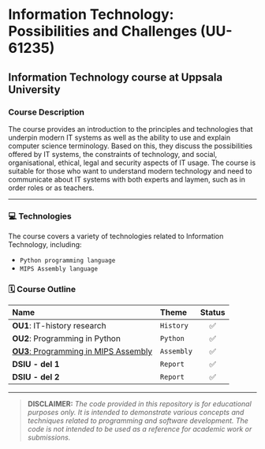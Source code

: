 # Information Technology: Possibilities and Challenges (UU-61235)

## Information Technology course at Uppsala University
### Course Description
The course provides an introduction to the principles and technologies that underpin modern IT systems as well as the ability to use and explain computer science terminology. Based on this, they discuss the possibilities offered by IT systems, the constraints of technology, and social, organisational, ethical, legal and security aspects of IT usage. The course is suitable for those who want to understand modern technology and need to communicate about IT systems with both experts and laymen, such as in order roles or as teachers.

---
### 💻 Technologies
The course covers a variety of technologies related to Information Technology, including:

* `Python programming language`
* `MIPS Assembly language`
### **🗓️ Course Outline**

| Name        | Theme                           | Status |
| :---------- | :------------------------------- | :----: |
| **OU1**: IT-history research  | `History`                        | ✅ |
| **OU2**: Programming in Python   | `Python`                            | ✅|
| [**OU3**: Programming in MIPS Assembly](https://github.com/bjarnerossen/UU-Information-Technology/blob/main/MIPS-assembly-skeleton-ITMU-BR.s)  | `Assembly`                     | ✅|
| **DSIU - del 1**   | `Report` | ✅|
| **DSIU - del 2** | `Report`            | ✅|

---
> **DISCLAIMER:** *The code provided in this repository is for educational purposes only. It is intended to demonstrate various concepts and techniques related to programming and software development. The code is not intended to be used as a reference for academic work or submissions.*
